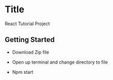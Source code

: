 # Title
React Tutorial Project

## Getting Started

* Download Zip file

* Open up terminal and change directory to file

* Npm start
